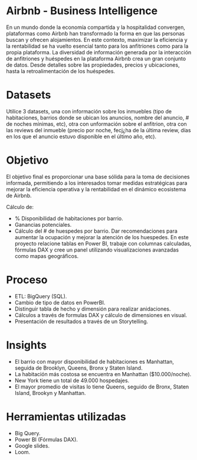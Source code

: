 # Airbnb - Business Intelligence

 En un mundo donde la economía compartida y la hospitalidad convergen, plataformas como Airbnb han transformado la forma en que las personas buscan y ofrecen alojamientos. En este contexto, maximizar la eficiencia y la rentabilidad se ha vuelto esencial tanto para los anfitriones como para la propia plataforma.
 La diversidad de información generada por la interacción de anfitriones y huéspedes en la plataforma Airbnb crea un gran conjunto de datos. Desde detalles sobre las propiedades, precios y ubicaciones, hasta la retroalimentación de los huéspedes.

# Datasets

 Utilice 3 datasets, una con información sobre los inmuebles (tipo de habitaciones, barrios donde se ubican los anuncios, nombre del anuncio, # de noches mínimas, etc), otra con unformación sobre el anfitrion, otra con las reviews del inmueble (precio por noche, fecj¿ha de la última review, días en los que el anuncio estuvo disponible en el último año, etc).

# Objetivo

El objetivo final es proporcionar una base sólida para la toma de decisiones informada, permitiendo a los interesados tomar medidas estratégicas para mejorar la eficiencia operativa y la rentabilidad en el dinámico ecosistema de Airbnb.

Cálculo de:
- % Disponibilidad de habitaciones por barrio.
- Ganancias potenciales.
- Cálculo del # de huespedes por barrio.
Dar recomendaciones para aumentar la ocupación y mejorar la atención de los huespedes.
En este proyecto relacione tablas en Power BI, trabaje con columnas calculadas, fórmulas DAX y cree un panel utilizando visualizaciones avanzadas como mapas geográficos.

# Proceso

- ETL: BigQuery (SQL).
- Cambio de tipo de datos en PowerBI.
- Distinguir tabla de hecho y dimensión para realizar anidaciones.
- Cálculos a través de formulas DAX y cálculo de dimensiones en visual.
- Presentación de resultados a través de un Storytelling.

# Insights 

- El barrio con mayor disponibilidad de habitaciones es Manhattan, seguida de Brooklyn, Queens, Bronx y Staten Island.
- La habitación más costosa se encuentra en Manhattan ($10.000/noche).
- New York tiene un total de 49.000 hospedajes.
- El mayor promedio de visitas lo tiene Queens, seguido de Bronx, Staten Island, Brookyn y Manhattan.

# Herramientas utilizadas

- Big Query.
- Power BI (Fórmulas DAX).
- Google slides.
- Loom.

